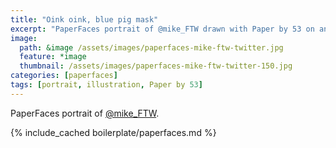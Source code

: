 ```yaml
---
title: "Oink oink, blue pig mask"
excerpt: "PaperFaces portrait of @mike_FTW drawn with Paper by 53 on an iPad."
image: 
  path: &image /assets/images/paperfaces-mike-ftw-twitter.jpg 
  feature: *image
  thumbnail: /assets/images/paperfaces-mike-ftw-twitter-150.jpg
categories: [paperfaces]
tags: [portrait, illustration, Paper by 53]
---
```


PaperFaces portrait of [@mike_FTW](https://twitter.com/mike_FTW).

{% include_cached boilerplate/paperfaces.md %}
